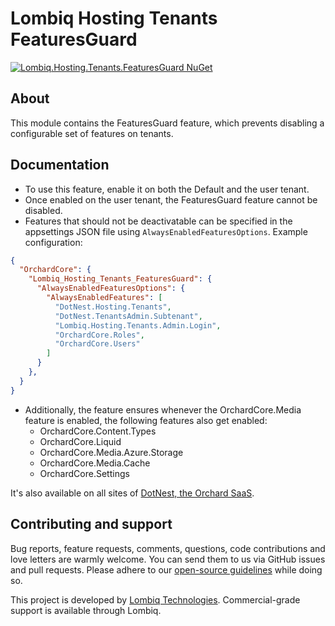 # Lombiq Hosting Tenants FeaturesGuard

[![Lombiq.Hosting.Tenants.FeaturesGuard NuGet](https://img.shields.io/nuget/v/Lombiq.Hosting.Tenants.FeaturesGuard?label=Lombiq.Hosting.Tenants.FeaturesGuard)](https://www.nuget.org/packages/Lombiq.Hosting.Tenants.FeaturesGuard/)

## About

This module contains the FeaturesGuard feature, which prevents disabling a configurable set of features on tenants.

## Documentation

- To use this feature, enable it on both the Default and the user tenant.
- Once enabled on the user tenant, the FeaturesGuard feature cannot be disabled.
- Features that should not be deactivatable can be specified in the appsettings JSON file using `AlwaysEnabledFeaturesOptions`. Example configuration:

```json
{
  "OrchardCore": {
    "Lombiq_Hosting_Tenants_FeaturesGuard": {
      "AlwaysEnabledFeaturesOptions": {
        "AlwaysEnabledFeatures": [
          "DotNest.Hosting.Tenants",
          "DotNest.TenantsAdmin.Subtenant",
          "Lombiq.Hosting.Tenants.Admin.Login",
          "OrchardCore.Roles",
          "OrchardCore.Users"
        ]
      }
    },
  }
}
```

- Additionally, the feature ensures whenever the OrchardCore.Media feature is enabled, the following features also get enabled:
  - OrchardCore.Content.Types
  - OrchardCore.Liquid
  - OrchardCore.Media.Azure.Storage
  - OrchardCore.Media.Cache
  - OrchardCore.Settings

It's also available on all sites of [DotNest, the Orchard SaaS](https://dotnest.com/).

## Contributing and support

Bug reports, feature requests, comments, questions, code contributions and love letters are warmly welcome. You can send them to us via GitHub issues and pull requests. Please adhere to our [open-source guidelines](https://lombiq.com/open-source-guidelines) while doing so.

This project is developed by [Lombiq Technologies](https://lombiq.com/). Commercial-grade support is available through Lombiq.
